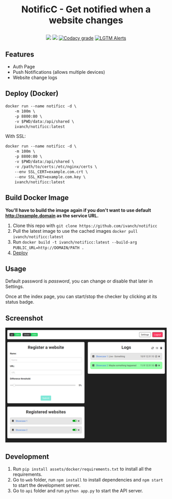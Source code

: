 <h1 align="center">
  <p align="center">NotificC - Get notified when a website changes</p>
</h1>
<p align="center">
  <a href="https://travis-ci.com/ivanch/notificc"><img src="https://travis-ci.com/ivanch/notificc.svg?token=EiwZJLp9isLBJ89qdmD6&branch=master"/></a>
  <a href="https://hub.docker.com/r/ivanch/notificc"><img src="https://images.microbadger.com/badges/image/ivanch/notificc.svg"/></a>
  <a href="https://app.codacy.com/manual/joseivanchechen/notificc/dashboard"><img alt="Codacy grade" src="https://img.shields.io/codacy/grade/4ab5b78493614268a7d6aa73ea41bcb6"></a>
  <a href="https://lgtm.com/projects/g/ivanch/notificc/"><img alt="LGTM Alerts" src="https://img.shields.io/lgtm/alerts/github/ivanch/notificc"></a>
</p>

## Features
* Auth Page
* Push Notifications (allows multiple devices)
* Website change logs

## Deploy (Docker)
```shell
docker run --name notificc -d \
    -m 100m \
    -p 8800:80 \
    -v $PWD/data:/api/shared \
    ivanch/notificc:latest
```

With SSL:
```shell
docker run --name notificc -d \
    -m 100m \
    -p 8800:80 \
    -v $PWD/data:/api/shared \
    -v /path/to/certs:/etc/nginx/certs \
    --env SSL_CERT=example.com.crt \
    --env SSL_KEY=example.com.key \
    ivanch/notificc:latest
```

## Build Docker Image
**You'll have to build the image again if you don't want to use default http://example.domain as the service URL.**
1. Clone this repo with `git clone https://github.com/ivanch/notificc`
2. Pull the latest image to use the cached images `docker pull ivanch/notificc:latest`
3. Run `docker build -t ivanch/notificc:latest --build-arg PUBLIC_URL=http://DOMAIN/PATH .`
4. [Deploy](#deploy-docker)

## Usage
Default password is *password*, you can change or disable that later in Settings.

Once at the index page, you can start/stop the checker by clicking at its status badge.

## Screenshot

![Index page](assets/index.png)

## Development
1. Run `pip install assets/docker/requirements.txt` to install all the requirements.
2. Go to `web` folder, run `npm install` to install dependencies and `npm start` to start the development server.
3. Go to `api` folder and run `python app.py` to start the API server.
